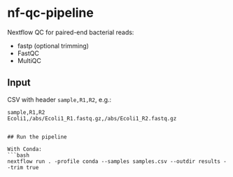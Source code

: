 # nf-qc-pipeline

Nextflow QC for paired-end bacterial reads:
- fastp (optional trimming)
- FastQC
- MultiQC

## Input
CSV with header `sample,R1,R2`, e.g.:
```csv
sample,R1,R2
Ecoli1,/abs/Ecoli1_R1.fastq.gz,/abs/Ecoli1_R2.fastq.gz


## Run the pipeline

With Conda:
```bash
nextflow run . -profile conda --samples samples.csv --outdir results --trim true
